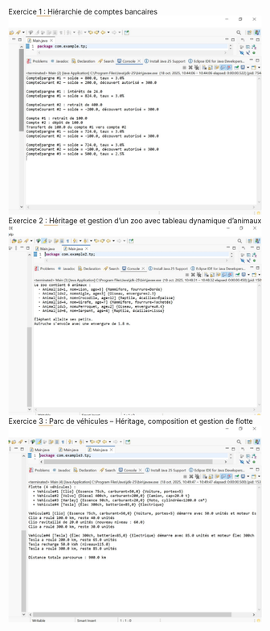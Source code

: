 Exercice 1 : Hiérarchie de comptes bancaires
![image alt](https://github.com/ASMALAOUY/tp5.java/blob/main/Capture%20d%E2%80%99%C3%A9cran%202025-10-18%20104728.jpg?raw=true)
Exercice 2 : Héritage et gestion d’un zoo avec tableau dynamique d’animaux
![image alt](https://github.com/ASMALAOUY/tp5.java/blob/main/Capture%20d%E2%80%99%C3%A9cran%202025-10-18%20104857.jpg?raw=true)
Exercice 3 : Parc de véhicules – Héritage, composition et gestion de flotte
![image alt](https://raw.githubusercontent.com/ASMALAOUY/tp5.java/4f70b7fb393626b1551f30b90bfd12174604b5a6/Capture%20d%E2%80%99%C3%A9cran%202025-10-18%20105011.jpg)
